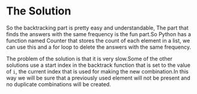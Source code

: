 # The Solution

So the backtracking part is pretty easy and understandable, The part that finds the answers with the same frequency is the fun part.So Python has a function named Counter that stores the count of each element in a list, we can use this and a for loop to delete the answers with the same frequency.

The problem of the solution is that it is very slow.Some of the other solutions use a start index in the backtrack function that is set to the value of `i`, the current index that is used for making the new combination.In this way we will be sure that a previously used element will not be present and no duplicate combinations will be created.
